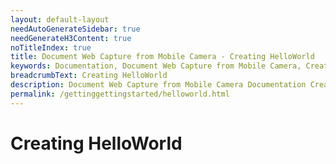 ```yaml
---
layout: default-layout
needAutoGenerateSidebar: true
needGenerateH3Content: true
noTitleIndex: true
title: Document Web Capture from Mobile Camera - Creating HelloWorld
keywords: Documentation, Document Web Capture from Mobile Camera, Creating HelloWorld
breadcrumbText: Creating HelloWorld
description: Document Web Capture from Mobile Camera Documentation Creating HelloWorld
permalink: /gettinggettingstarted/helloworld.html
---
```


# Creating HelloWorld